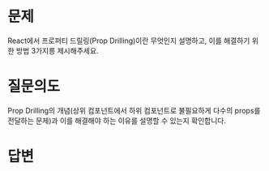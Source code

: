 # 문제
React에서 프로퍼티 드릴링(Prop Drilling)이란 무엇인지 설명하고, 이를 해결하기 위한 방법 3가지릉 제시해주세요.

# 질문의도
Prop Drilling의 개념(상위 컴포넌트에서 하위 컴포넌트로 불필요하게 다수의 props를 전달하는 문제)과 이를 해결해야 하는 이유를 설명할 수 있는지 확인합니다.

# 답변